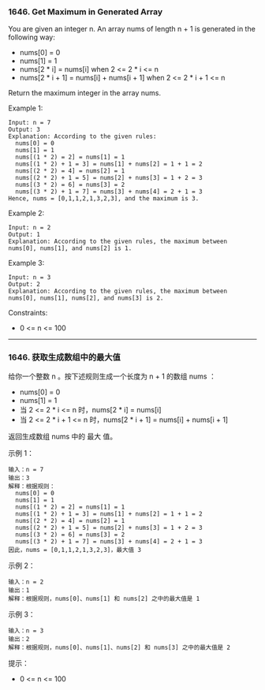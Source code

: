 ### 1646. Get Maximum in Generated Array
You are given an integer n. An array nums of length n + 1 is generated in the following way:

* nums[0] = 0
* nums[1] = 1
* nums[2 * i] = nums[i] when 2 <= 2 * i <= n
* nums[2 * i + 1] = nums[i] + nums[i + 1] when 2 <= 2 * i + 1 <= n

Return the maximum integer in the array nums.



Example 1:

	Input: n = 7
	Output: 3
	Explanation: According to the given rules:
	  nums[0] = 0
	  nums[1] = 1
	  nums[(1 * 2) = 2] = nums[1] = 1
	  nums[(1 * 2) + 1 = 3] = nums[1] + nums[2] = 1 + 1 = 2
	  nums[(2 * 2) = 4] = nums[2] = 1
	  nums[(2 * 2) + 1 = 5] = nums[2] + nums[3] = 1 + 2 = 3
	  nums[(3 * 2) = 6] = nums[3] = 2
	  nums[(3 * 2) + 1 = 7] = nums[3] + nums[4] = 2 + 1 = 3
	Hence, nums = [0,1,1,2,1,3,2,3], and the maximum is 3.

Example 2:

	Input: n = 2
	Output: 1
	Explanation: According to the given rules, the maximum between nums[0], nums[1], and nums[2] is 1.

Example 3:

	Input: n = 3
	Output: 2
	Explanation: According to the given rules, the maximum between nums[0], nums[1], nums[2], and nums[3] is 2.



Constraints:

* 0 <= n <= 100

----

### 1646. 获取生成数组中的最大值
给你一个整数 n 。按下述规则生成一个长度为 n + 1 的数组 nums ：

* nums[0] = 0
* nums[1] = 1
* 当 2 <= 2 * i <= n 时，nums[2 * i] = nums[i]
* 当 2 <= 2 * i + 1 <= n 时，nums[2 * i + 1] = nums[i] + nums[i + 1]

返回生成数组 nums 中的 最大 值。



示例 1：

	输入：n = 7
	输出：3
	解释：根据规则：
	  nums[0] = 0
	  nums[1] = 1
	  nums[(1 * 2) = 2] = nums[1] = 1
	  nums[(1 * 2) + 1 = 3] = nums[1] + nums[2] = 1 + 1 = 2
	  nums[(2 * 2) = 4] = nums[2] = 1
	  nums[(2 * 2) + 1 = 5] = nums[2] + nums[3] = 1 + 2 = 3
	  nums[(3 * 2) = 6] = nums[3] = 2
	  nums[(3 * 2) + 1 = 7] = nums[3] + nums[4] = 2 + 1 = 3
	因此，nums = [0,1,1,2,1,3,2,3]，最大值 3

示例 2：

	输入：n = 2
	输出：1
	解释：根据规则，nums[0]、nums[1] 和 nums[2] 之中的最大值是 1

示例 3：

	输入：n = 3
	输出：2
	解释：根据规则，nums[0]、nums[1]、nums[2] 和 nums[3] 之中的最大值是 2



提示：

* 0 <= n <= 100

